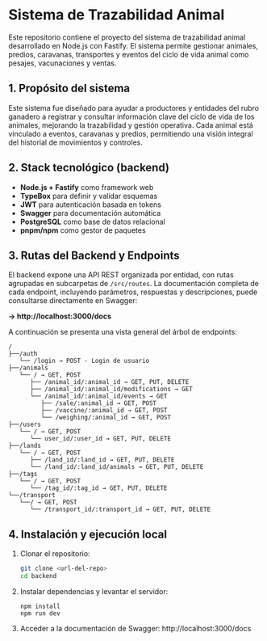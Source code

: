 # Sistema de Trazabilidad Animal

Este repositorio contiene el proyecto del sistema de trazabilidad animal desarrollado en Node.js con Fastify. El sistema permite gestionar animales, predios, caravanas, transportes y eventos del ciclo de vida animal como pesajes, vacunaciones y ventas.

## 1. Propósito del sistema

Este sistema fue diseñado para ayudar a productores y entidades del rubro ganadero a registrar y consultar información clave del ciclo de vida de los animales, mejorando la trazabilidad y gestión operativa. Cada animal está vinculado a eventos, caravanas y predios, permitiendo una visión integral del historial de movimientos y controles.

## 2. Stack tecnológico (backend)

- **Node.js + Fastify** como framework web
- **TypeBox** para definir y validar esquemas
- **JWT** para autenticación basada en tokens
- **Swagger** para documentación automática
- **PostgreSQL** como base de datos relacional
- **pnpm/npm** como gestor de paquetes

## 3. Rutas del Backend y Endpoints

El backend expone una API REST organizada por entidad, con rutas agrupadas en subcarpetas de `/src/routes`. La documentación completa de cada endpoint, incluyendo parámetros, respuestas y descripciones, puede consultarse directamente en Swagger:

**→ http://localhost:3000/docs**

A continuación se presenta una vista general del árbol de endpoints:
```
/
├──/auth
   └── /login → POST - Login de usuario
├──/animals
   └── / → GET, POST
      ├── /animal_id/:animal_id → GET, PUT, DELETE
      ├── /animal_id/:animal_id/modifications → GET
      └── /animal_id/:animal_id/events → GET
         ├── /sale/:animal_id → GET, POST
         ├── /vaccine/:animal_id → GET, POST
         └── /weighing/:animal_id → GET, POST
├──/users
   └── / → GET, POST
      └── user_id/:user_id → GET, PUT, DELETE
├──/lands
   └── / → GET, POST
      ├── /land_id/:land_id → GET, PUT, DELETE
      └── /land_id/:land_id/animals → GET, PUT, DELETE
├──/tags
   └── / → GET, POST
      └── /tag_id/:tag_id → GET, PUT, DELETE
└──/transport
   └──/ → GET, POST
      └── /transport_id/:transport_id → GET, PUT, DELETE
```

## 4. Instalación y ejecución local

1. Clonar el repositorio:
   ```bash
   git clone <url-del-repo>
   cd backend
   
2. Instalar dependencias y levantar el servidor:
   ```
   npm install
   npm run dev
   ```

3. Acceder a la documentación de Swagger:
   http://localhost:3000/docs
